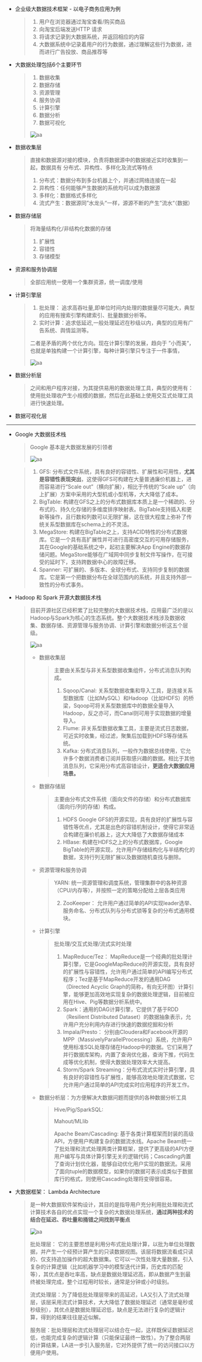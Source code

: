 * 企业级大数据技术框架 - 以电子商务应用为例

  > 1. 用户在浏览器通过淘宝查看/购买商品
  > 2. 向淘宝后端发送HTTP 请求
  > 3. 将请求记录到大数据系统，并返回相应的内容
  > 4. 大数据系统中记录着用户的行为数据，通过理解这些行为数据，进而进行广告投放、商品推荐等

* 大数据处理包括6个主要环节

  > 1. 数据收集
  > 2. 数据存储
  > 3. 资源管理
  > 4. 服务协调
  > 5. 计算引擎
  > 6. 数据分析
  > 7. 数据可视化
  >
  > ![aa](./imgs/bigdataF.PNG)

* 数据收集层

  > 直接和数据源对接的模块，负责将数据源中的数据接近实时收集到一起，数据具有 分布式、异构性、多样化及流式等特点
  >
  > 1. 分布式：数据分布到多台机器上个，并通过网络连接在一起
  > 2. 异构性：任何能够产生数据的系统均可以成为数据源
  > 3. 多样化：数据格式多样化
  > 4. 流式产生：数据源同”水龙头“一样，源源不断的产生”流水“（数据）

* 数据存储层

  > 将海量结构化/非结构化数据的存储
  >
  > 1. 扩展性
  > 2. 容错性
  > 3. 存储模型 

* 资源和服务协调层

  > 全部应用统一使用一个集群资源，统一调度/使用

* 计算引擎层

  > 1. 批处理： 追求高吞吐量,即单位时间内处理的数据量尽可能大，典型的应用有搜索引擎构建索引、批量数据分析等。
  > 2. 实时计算：追求低延迟,一般处理延迟在秒级以内，典型的应用有广告系统、舆情监测等。
  >
  > 二者是矛盾的两个优化方向。现在计算引擎的发展，趋向于 ”小而美“，也就是单独构建一个计算引擎，每种计算引擎只专注于一件事情，
  >
  > ![aa](./imgs/cumpEn.PNG)

* 数据分析层

  > 之间和用户程序对接，为其提供易用的数据处理工具，典型的使用有：使用批处理收产生小规模的数据，然后在此基础上使用交互式处理工具进行快速处理。

* 数据可视化层



---

* Google 大数据技术栈

  > Google 基本是大数据发展的引领者
  >
  > ![aa](./imgs/gBigData.PNG)

  > 1. GFS: 分布式文件系统，具有良好的容错性、扩展性和可用性，**尤其是容错性表现突出**，这使得GFS可构建在大量普通廉价机器上，进而容易进行“Scale out”（横向扩展），相比于传统的“Scale up”（向上扩展）方案中采用的大型机或小型机等，大大降低了成本。
  > 2. BigTable: 构建在GFS之上的分布式数据库本质上是一个稀疏的、分布式的、持久化存储的多维度排序映射表。BigTable支持插入和更新等操作，且行数和列数可以无限扩展，这在很大程度上弥补了传统关系型数据库在schema上的不灵活。
  > 3. MegaStore: 构建在BigTable之上，支持ACID特性的分布式数据库。它是一个具有高扩展性并可进行高密度交互的可用存储服务，其在Google的基础系统之中，起初主要解决App Engine的数据存储问题。MegaStore能够在广域网中同步复制文件写操作，在可接受的延时下，支持跨数据中心的故障迁移。
  > 4. Spanner: 可扩展的、多版本、全球分布式、支持同步复制的数据库。它是第一个把数据分布在全球范围内的系统，并且支持外部一致性的分布式事务。

* Hadoop 和 Spark 开源大数据技术栈

  > 目前开源社区已经积累了比较完整的大数据技术栈，应用最广泛的是以Hadoop与Spark为核心的生态系统。整个大数据技术栈涉及数据收集、数据存储、资源管理与服务协调、计算引擎和数据分析这五个层级。
  >
  > ![aa](./imgs/hadoopSpark.PNG)
  >
  > * 数据收集层
  >
  >   > 主要由关系型与非关系型数据收集组件，分布式消息队列构成。
  >   >
  >   > 1. Sqoop/Canal: 关系型数据收集和导入工具，是连接关系型数据库（比如MySQL）和Hadoop（比如HDFS）的桥梁，Sqoop可将关系型数据库中的数据全量导入Hadoop，反之亦可，而Canal则可用于实现数据的增量导入。
  >   > 2. Flume: 非关系型数据收集工具，主要是流式日志数据，可近实时收集，经过滤，聚集后加载到HDFS等存储系统。
  >   > 3. Kafka: 分布式消息队列，一般作为数据总线使用，它允许多个数据消费者订阅并获取感兴趣的数据。相比于其他消息队列，它采用分布式高容错设计，**更适合大数据应用场景。**
  >
  > * 数据存储层
  >
  >   >  主要由分布式文件系统（面向文件的存储）和分布式数据库（面向行/列的存储）构成。
  >   >
  >   > 1. HDFS Google GFS的开源实现，具有良好的扩展性与容错性等优点，尤其是出色的容错机制设计，使得它非常适合构建在廉价机器上，这大大降低了大数据存储成本
  >   > 2. HBase: 构建在HDFS之上的分布式数据库，Google BigTable的开源实现，允许用户存储结构化与半结构化的数据，支持行列无限扩展以及数据随机查找与删除。
  >
  > * 资源管理和服务协调
  >
  >   >  YARN: 统一资源管理和调度系统，管理集群中的各种资源（CPU/内存等），并按照一定的策略分配给上层各类应用
  >   >
  >   > 2. ZooKeeper： 允许用户通过简单的API实现leader选举、服务命名、分布式队列与分布式锁等复杂的分布式通用模块。
  >
  > * 计算引擎
  >
  >   > 批处理/交互式处理/流式实时处理
  >   >
  >   > 1. MapReduce/Tez： MapReduce是一个经典的批处理计算引擎，它是GoogleMapReduce的开源实现，具有良好的扩展性与容错性，允许用户通过简单的API编写分布式程序；Tez是基于MapReduce开发的通用DAG（Directed Acyclic Graph的简称，有向无环图）计算引擎，能够更加高效地实现复杂的数据处理逻辑，目前被应用在Hive、Pig等数据分析系统中。
  >   > 2. Spark：通用的DAG计算引擎，它提供了基于RDD（Resilient Distributed Dataset）的数据抽象表示，允许用户充分利用内存进行快速的数据挖掘和分析
  >   > 3. Impala/Presto： 分别由Cloudera和Facebook开源的MPP（MassivelyParallelProcessing）系统，允许用户使用标准SQL处理存储在Hadoop中的数据。它们采用了并行数据库架构，内置了查询优化器，查询下推，代码生成等优化机制，使得大数据处理效率大大提高。
  >   > 4. Storm/Spark Streaming：分布式流式实时计算引擎，具有良好的容错性与扩展性，能够高效地处理流式数据，它允许用户通过简单的API完成实时应用程序的开发工作。
  >
  > * 数据分析层：为方便解决大数据问题而提供的各种数据分析工具
  >
  >   >Hive/Pig/SparkSQL:
  >   >
  >   >Mahout/MLlib
  >   >
  >   >Apache Beam/Cascading: 基于各类计算框架而封装的高级API，方便用户构建复杂的数据流水线。Apache Beam统一了批处理和流式处理两类计算框架，提供了更高级的API方便用户编写与具体计算引擎无关的逻辑代码；Cascading内置了查询计划优化器，能够自动优化用户实现的数据流。采用了面向tuple的数据模型，如果你的数据可表示成类似于数据库行的格式，则使用Cascading处理将变得很容易。

* 大数据框架： Lambda Architecture

  > 是一种大数据软件架构设计，其目的是指导用户充分利用批处理和流式计算技术各自的优点实现一个复杂的大数据处理系统，**通过两种技术的结合在延迟、吞吐量和捅错之间找到平衡点**
  >
  > ![aa](./imgs/lambdaA.PNG)
  >
  > 批处理层： 它的主要思想是利用分布式批处理计算，以批为单位处理数据，并产生一个经预计算产生的只读数据视图。该层将数据流看成只读的、仅支持追加操作的超大数据集。它可以一次性处理大量数据，引入复杂的计算逻辑（比如机器学习中的模型迭代计算，历史库的匹配等），其优点是吞吐率高，缺点是数据处理延迟高，即从数据产生到最终被处理完成，整个过程用时较长，通常是分钟或小时级别。
  >
  > 流式处理层：为了降低批处理层带来的高延迟，LA又引入了流式处理层，该层采用流式计算技术，大大降低了数据处理延迟（通常是毫秒或秒级别），其优点是数据处理延迟低，缺点是无法进行复杂的逻辑计算，得到的结果往往是近似解。
  >
  > 服务层：批处理层和流式处理层可以结合在一起，这样既保证数据延迟低，也能完成复杂的逻辑计算（只能保证最终一致性）。为了整合两层的计算结果，LA进一步引入服务层，它对外提供了统一的访问接口以方便用户使用。

